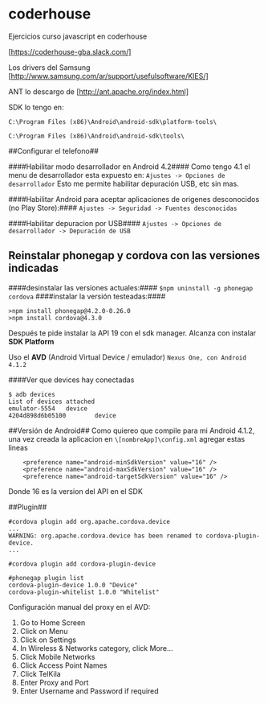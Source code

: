 # coderhouse
Ejercicios curso javascript en coderhouse

[https://coderhouse-gba.slack.com/]

Los drivers del Samsung
[http://www.samsung.com/ar/support/usefulsoftware/KIES/]

ANT lo descargo de 
[http://ant.apache.org/index.html]

SDK lo tengo en:

`C:\Program Files (x86)\Android\android-sdk\platform-tools\`

`C:\Program Files (x86)\Android\android-sdk\tools\`

##Configurar el telefono##

####Habilitar modo desarrollador en Android 4.2####
Como tengo 4.1 el menu de desarrollador esta expuesto en:
`Ajustes -> Opciones de desarrollador`
Esto me permite habilitar depuración USB, etc sin mas.

####Habilitar Android para aceptar aplicaciones de origenes desconocidos (no Play Store):####
`Ajustes -> Seguridad -> Fuentes desconocidas`

####Habilitar depuracion por USB####
`Ajustes -> Opciones de desarrollador -> Depuración de USB`

## Reinstalar phonegap y cordova con las versiones indicadas
####desinstalar las versiones actuales:####
`$npm uninstall -g phonegap cordova`
####instalar la versión testeadas:####
```
>npm install phonegap@4.2.0-0.26.0
>npm install cordova@4.3.0
```
Después te pide instalar la API 19 con el sdk manager.
Alcanza con instalar **SDK Platform**

Uso el **AVD** (Android Virtual Device / emulador)
`Nexus One, con Android 4.1.2`

####Ver que devices hay conectadas
```
$ adb devices
List of devices attached
emulator-5554   device
4204d898d6b05100        device
```

##Versión de Android##
Como quiereo que compile para mi Android 4.1.2, una vez creada la aplicacion en `\[nombreApp]\config.xml` agregar estas lineas
```
    <preference name="android-minSdkVersion" value="16" />
    <preference name="android-maxSdkVersion" value="16" />
    <preference name="android-targetSdkVersion" value="16" />
```
Donde 16 es la version del API en el SDK

##Plugin##

```
#cordova plugin add org.apache.cordova.device
...
WARNING: org.apache.cordova.device has been renamed to cordova-plugin-device.
...
```

```
#cordova plugin add cordova-plugin-device
```

```
#phonegap plugin list
cordova-plugin-device 1.0.0 "Device"
cordova-plugin-whitelist 1.0.0 "Whitelist"
```

Configuración manual del proxy en el AVD:

01. Go to Home Screen
02. Click on Menu
03. Click on Settings
04. In Wireless & Networks category, click More…
05. Click Mobile Networks
06. Click Access Point Names
07. Click TelKila
08. Enter Proxy and Port
09. Enter Username and Password if required
